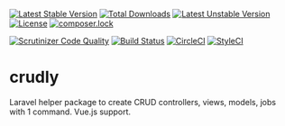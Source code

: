 [![Latest Stable Version](https://poser.pugx.org/renedekat/crudly/v/stable)](https://packagist.org/packages/renedekat/crudly)
[![Total Downloads](https://poser.pugx.org/renedekat/crudly/downloads)](https://packagist.org/packages/renedekat/crudly)
[![Latest Unstable Version](https://poser.pugx.org/renedekat/crudly/v/unstable)](https://packagist.org/packages/renedekat/crudly)
[![License](https://poser.pugx.org/renedekat/crudly/license)](https://packagist.org/packages/renedekat/crudly)
[![composer.lock](https://poser.pugx.org/renedekat/crudly/composerlock)](https://packagist.org/packages/renedekat/crudly)


[![Scrutinizer Code Quality](https://scrutinizer-ci.com/g/renedekat/crudly/badges/quality-score.png?b=master)](https://scrutinizer-ci.com/g/renedekat/crudly)
[![Build Status](https://scrutinizer-ci.com/g/renedekat/crudly/badges/build.png?b=master)](https://scrutinizer-ci.com/g/renedekat/crudly/build-status/master)
[![CircleCI](https://circleci.com/gh/renedekat/crudly.svg?style=svg)](https://circleci.com/gh/renedekat/crudly)
[![StyleCI](https://styleci.io/repos/66446351/shield)](https://styleci.io/repos/66446351)


# crudly
Laravel helper package to create CRUD controllers, views, models, jobs with 1 command. Vue.js support.
